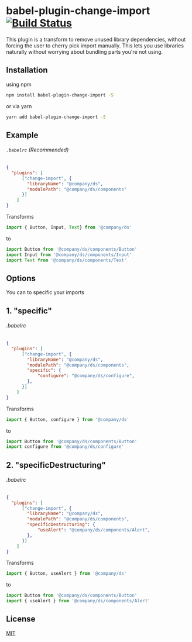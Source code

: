 # babel-plugin-change-import [![Build Status](https://travis-ci.org/victorvoid/babel-plugin-change-import.svg?branch=master)](https://travis-ci.org/victorvoid/babel-plugin-change-import)


This plugin is a transform to remove unused library dependencies, without forcing the user to cherry pick import manually. This lets you use libraries naturally without worrying about bundling parts you're not using.

## Installation

using npm
```bash
npm install babel-plugin-change-import -S
```
or via yarn
```bash
yarn add babel-plugin-change-import -S
```

## Example

###### `.babelrc` (Recommended)

```json
{
  "plugins": [
      ["change-import", {
        "libraryName": "@company/ds",
        "modulePath": "@company/ds/components"
      }]
    ]
}
```

Transforms

```js
import { Button, Input, Text} from '@company/ds'
```

to

```js
import Button from '@company/ds/components/Button'
import Input from '@company/ds/components/Input'
import Text from '@company/ds/components/Text'
```

## Options

You can to specific your imports

## 1. "specific"

###### .babelrc

```json
{
  "plugins": [
      ["change-import", {
        "libraryName": "@company/ds",
        "modulePath": "@company/ds/components",
        "specific": {
            "configure": "@company/ds/configure",
        },
      }]
    ]
}
```

Transforms
```js
import { Button, configure } from '@company/ds'
```

to

```js
import Button from '@company/ds/components/Button'
import configure from '@company/ds/configure'
```

## 2. "specificDestructuring"

###### .babelrc

```json
{
  "plugins": [
      ["change-import", {
        "libraryName": "@company/ds",
        "modulePath": "@company/ds/components",
        "specificDestructuring": {
            "useAlert": "@company/ds/components/Alert",
        },
      }]
    ]
}
```

Transforms
```js
import { Button, useAlert } from '@company/ds'
```

to

```js
import Button from '@company/ds/components/Button'
import { useAlert } from '@company/ds/components/Alert'
```

## License

[MIT](https://choosealicense.com/licenses/mit/)
